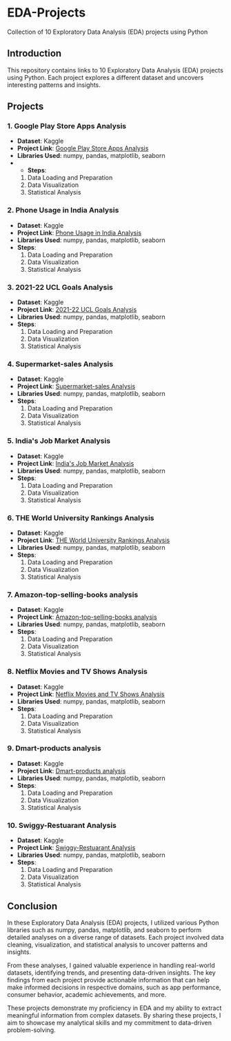 # EDA-Projects
Collection of 10 Exploratory Data Analysis (EDA) projects using Python

## Introduction
This repository contains links to 10 Exploratory Data Analysis (EDA) projects using Python. Each project explores a different dataset and uncovers interesting patterns and insights.

## Projects

### 1. Google Play Store Apps Analysis
- **Dataset**: Kaggle
- **Project Link**: [Google Play Store Apps Analysis](https://www.kaggle.com/code/muhammedsaheerk/google-play-store-apps-analysis)
- **Libraries Used**: numpy, pandas, matplotlib, seaborn
- - **Steps**:
  1. Data Loading and Preparation
  2. Data Visualization
  3. Statistical Analysis
 

### 2. Phone Usage in India Analysis
- **Dataset**: Kaggle
- **Project Link**: [Phone Usage in India Analysis](https://www.kaggle.com/code/muhammedsaheerk/phone-usage-in-india-analysis)
- **Libraries Used**: numpy, pandas, matplotlib, seaborn
- **Steps**:
  1. Data Loading and Preparation
  2. Data Visualization
  3. Statistical Analysis
 

### 3. 2021-22 UCL Goals Analysis
- **Dataset**: Kaggle
- **Project Link**: [2021-22 UCL Goals Analysis](https://www.kaggle.com/code/muhammedsaheerk/2021-22-ucl-goals-analysis)
- **Libraries Used**: numpy, pandas, matplotlib, seaborn
- **Steps**:
  1. Data Loading and Preparation
  2. Data Visualization
  3. Statistical Analysis
 

### 4. Supermarket-sales Analysis
- **Dataset**: Kaggle
- **Project Link**: [Supermarket-sales Analysis](https://www.kaggle.com/code/muhammedsaheerk/supermarket-sales-analysis)
- **Libraries Used**: numpy, pandas, matplotlib, seaborn
- **Steps**:
  1. Data Loading and Preparation
  2. Data Visualization
  3. Statistical Analysis
 

### 5. India's Job Market Analysis
- **Dataset**: Kaggle
- **Project Link**: [India's Job Market Analysis](https://www.kaggle.com/code/muhammedsaheerk/india-s-job-market-analysis)
- **Libraries Used**: numpy, pandas, matplotlib, seaborn
- **Steps**:
  1. Data Loading and Preparation
  2. Data Visualization
  3. Statistical Analysis
 

### 6. THE World University Rankings Analysis
- **Dataset**: Kaggle
- **Project Link**: [THE World University Rankings Analysis](https://www.kaggle.com/code/muhammedsaheerk/the-world-university-rankings-analysis)
- **Libraries Used**: numpy, pandas, matplotlib, seaborn
- **Steps**:
  1. Data Loading and Preparation
  2. Data Visualization
  3. Statistical Analysis
 

### 7. Amazon-top-selling-books analysis
- **Dataset**: Kaggle
- **Project Link**: [Amazon-top-selling-books analysis](https://www.kaggle.com/code/muhammedsaheerk/amazon-top-selling-books-analysis)
- **Libraries Used**: numpy, pandas, matplotlib, seaborn
- **Steps**:
  1. Data Loading and Preparation
  2. Data Visualization
  3. Statistical Analysis
 

### 8. Netflix Movies and TV Shows Analysis
- **Dataset**: Kaggle
- **Project Link**: [Netflix Movies and TV Shows Analysis](https://www.kaggle.com/code/muhammedsaheerk/netflix-movies-and-tv-shows-analysis)
- **Libraries Used**: numpy, pandas, matplotlib, seaborn
- **Steps**:
  1. Data Loading and Preparation
  2. Data Visualization
  3. Statistical Analysis
 

### 9. Dmart-products analysis
- **Dataset**: Kaggle
- **Project Link**: [Dmart-products analysis](https://www.kaggle.com/code/muhammedsaheerk/dmart-products-analysis)
- **Libraries Used**: numpy, pandas, matplotlib, seaborn
- **Steps**:
  1. Data Loading and Preparation
  2. Data Visualization
  3. Statistical Analysis
 

### 10. Swiggy-Restuarant Analysis
- **Dataset**: Kaggle
- **Project Link**: [Swiggy-Restuarant Analysis](https://www.kaggle.com/code/muhammedsaheerk/swiggy-restuarant-analysis)
- **Libraries Used**: numpy, pandas, matplotlib, seaborn
- **Steps**:
  1. Data Loading and Preparation
  2. Data Visualization
  3. Statistical Analysis



## Conclusion

In these Exploratory Data Analysis (EDA) projects, I utilized various Python libraries such as numpy, pandas, matplotlib, and seaborn to perform detailed analyses on a diverse range of datasets. Each project involved data cleaning, visualization, and statistical analysis to uncover patterns and insights.

From these analyses, I gained valuable experience in handling real-world datasets, identifying trends, and presenting data-driven insights. The key findings from each project provide actionable information that can help make informed decisions in respective domains, such as app performance, consumer behavior, academic achievements, and more.

These projects demonstrate my proficiency in EDA and my ability to extract meaningful information from complex datasets. By sharing these projects, I aim to showcase my analytical skills and my commitment to data-driven problem-solving.


